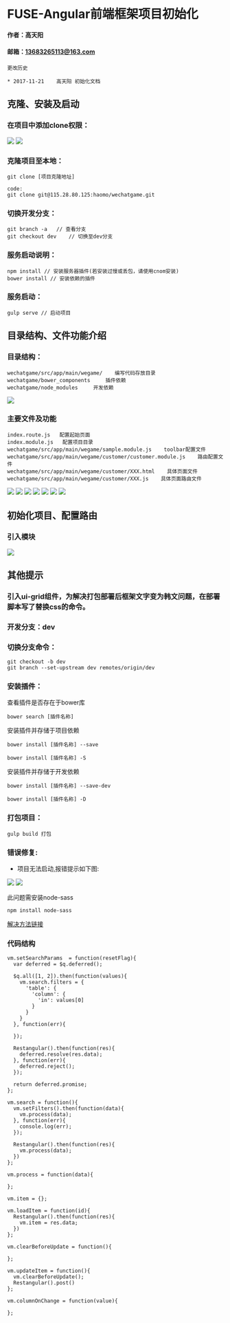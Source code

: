 # FUSE-Angular前端框架项目初始化

#### 作者：高天阳
#### 邮箱：13683265113@163.com

```angular2html
更改历史

* 2017-11-21	高天阳	初始化文档

```

## 克隆、安装及启动

### 在项目中添加clone权限： 

![](/assets/Fuse/Fuse1.jpeg)
![](/assets/Fuse/Fuse2.jpeg)


### 克隆项目至本地：
```angular2html
git clone [项目克隆地址]

code:
git clone git@115.28.80.125:haomo/wechatgame.git
```

### 切换开发分支：
```angular2html
git branch -a   // 查看分支
git checkout dev    // 切换至dev分支
```

### 服务启动说明：

```angular2html
npm install // 安装服务器插件(若安装过慢或丢包，请使用cnom安装)
bower install // 安装依赖的插件  
```

### 服务启动：
```angular2html
gulp serve // 启动项目
```

## 目录结构、文件功能介绍

### 目录结构：

```angular2html
wechatgame/src/app/main/wegame/    编写代码存放目录
wechatgame/bower_components     插件依赖
wechatgame/node_modules     开发依赖
```
![](/assets/Fuse/Fuse3.jpeg)

### 主要文件及功能
```angular2html
index.route.js   配置起始页面
index.module.js   配置项目目录
wechatgame/src/app/main/wegame/sample.module.js    toolbar配置文件
wechatgame/src/app/main/wegame/customer/customer.module.js    路由配置文件
wechatgame/src/app/main/wegame/customer/XXX.html    具体页面文件
wechatgame/src/app/main/wegame/customer/XXX.js    具体页面路由文件
```

![](/assets/Fuse/Fuse4.jpeg)
![](/assets/Fuse/Fuse5.jpeg)
![](/assets/Fuse/Fuse6.jpeg)
![](/assets/Fuse/Fuse7.jpeg)
![](/assets/Fuse/Fuse8.jpeg)
![](/assets/Fuse/Fuse9.jpeg)
![](/assets/Fuse/Fuse10.jpeg)


## 初始化项目、配置路由

### 引入模块
![](/assets/Fuse/Fuse3.jpeg)


## 其他提示

### 引入ui-grid组件，为解决打包部署后框架文字变为韩文问题，在部署脚本写了替换css的命令。

### 开发分支：dev  
### 切换分支命令： 

``` angular2html
git checkout -b dev  
git branch --set-upstream dev remotes/origin/dev
```

### 安装插件：

查看插件是否存在于bower库

```angular2html
bower search [插件名称]
```

安装插件并存储于项目依赖

```angular2html
bower install [插件名称] --save

bower install [插件名称] -S
```

安装插件并存储于开发依赖

```angular2html
bower install [插件名称] --save-dev

bower install [插件名称] -D
```

### 打包项目：

```angular2html
gulp build 打包 
```

### 错误修复:

* 项目无法启动,报错提示如下图:

![](/assets/Fuse/nodeSassP1.png)
![](/assets/Fuse/nodeSassP2.png)

此问题需安装node-sass
```
npm install node-sass
```

[解决方法链接](http://blog.csdn.net/u010116861/article/details/51886550)

### 代码结构

```angular2html
vm.setSearchParams  = function(resetFlag){
  var deferred = $q.deferred();

  $q.all([1, 2]).then(function(values){
    vm.search.filters = {
      'table': {
        'column': {
          'in': values[0]
        }
      }
    }
  }, function(err){

  });

  Restangular().then(function(res){
    deferred.resolve(res.data);
  }, function(err){
    deferred.reject();
  });

  return deferred.promise;
};

vm.search = function(){
  vm.setFilters().then(function(data){
    vm.process(data);
  }, function(err){
    console.log(err);
  });

  Restangular().then(function(res){
    vm.process(data);
  })
};

vm.process = function(data){

};
```

```angular2html
vm.item = {};

vm.loadItem = function(id){
  Restangular().then(function(res){
    vm.item = res.data;
  })
};

vm.clearBeforeUpdate = function(){

};

vm.updateItem = function(){
  vm.clearBeforeUpdate();
  Restangular().post()
};

vm.columnOnChange = function(value){

};
```
